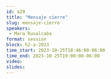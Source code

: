 ```yaml
---
id: a29
title: "Mensaje cierre"
slug: mensaje-cierre
speakers:
 - Mara Ruvalcaba
format: session
block: h2-a-2023
time_start: 2023-10-25T18:46:00-06:00
time_end: 2023-10-25T19:00:00-06:00
video:
slides:
---
```

